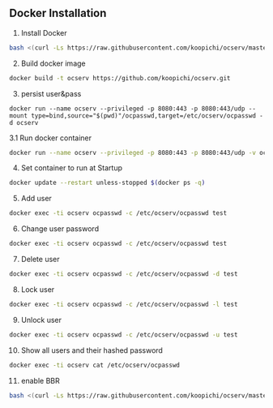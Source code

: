 ## Docker Installation
1. Install Docker
```bash
bash <(curl -Ls https://raw.githubusercontent.com/koopichi/ocserv/master/dk.sh)
```
2. Build docker image
```bash
docker build -t ocserv https://github.com/koopichi/ocserv.git
```
3. persist user&pass
```
docker run --name ocserv --privileged -p 8080:443 -p 8080:443/udp --mount type=bind,source="$(pwd)"/ocpasswd,target=/etc/ocserv/ocpasswd -d ocserv
```
3.1 Run docker container
```bash
docker run --name ocserv --privileged -p 8080:443 -p 8080:443/udp -v ocserv:/etc/ocserv -d ocserv
```
4. Set container to run at Startup
```bash
docker update --restart unless-stopped $(docker ps -q)
```
5. Add user
```bash
docker exec -ti ocserv ocpasswd -c /etc/ocserv/ocpasswd test
```

6. Change user password
```bash
docker exec -ti ocserv ocpasswd -c /etc/ocserv/ocpasswd test
```

7. Delete user
```bash
docker exec -ti ocserv ocpasswd -c /etc/ocserv/ocpasswd -d test
```

8. Lock user
```bash
docker exec -ti ocserv ocpasswd -c /etc/ocserv/ocpasswd -l test
```

9. Unlock user
```bash
docker exec -ti ocserv ocpasswd -c /etc/ocserv/ocpasswd -u test
```

10. Show all users and their hashed password
```bash
docker exec -ti ocserv cat /etc/ocserv/ocpasswd
```
11. enable BBR
```bash
bash <(curl -Ls https://raw.githubusercontent.com/koopichi/ocserv/master/bbr.sh)
```
